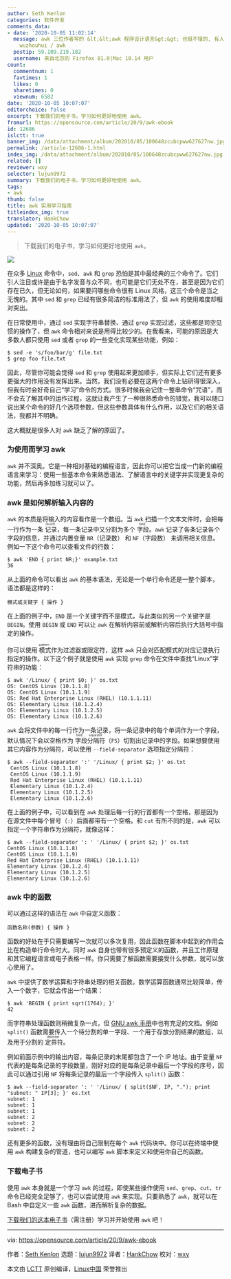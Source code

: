 ```yaml
---
author: Seth Kenlon
categories: 软件开发
comments_data:
- date: '2020-10-05 11:02:14'
  message: awk 三位作者写的 &lt;&lt;awk 程序设计语言&gt;&gt; 也挺不错的, 有人还把它翻译成了中文, github.com /
    wuzhouhui / awk
  postip: 59.109.219.182
  username: 来自北京的 Firefox 81.0|Mac 10.14 用户
count:
  commentnum: 1
  favtimes: 1
  likes: 0
  sharetimes: 0
  viewnum: 6582
date: '2020-10-05 10:07:07'
editorchoice: false
excerpt: 下载我们的电子书，学习如何更好地使用 awk。
fromurl: https://opensource.com/article/20/9/awk-ebook
id: 12686
islctt: true
banner_img: /data/attachment/album/202010/05/100648zcubcpww627627nw.jpg
permalink: /article-12686-1.html
index_img: /data/attachment/album/202010/05/100648zcubcpww627627nw.jpg.thumb.jpg
related: []
reviewer: wxy
selector: lujun9972
summary: 下载我们的电子书，学习如何更好地使用 awk。
tags:
- awk
thumb: false
title: awk 实用学习指南
titleindex_img: true
translator: HankChow
updated: '2020-10-05 10:07:07'
---
```



> 
> 下载我们的电子书，学习如何更好地使用 `awk`。
> 
> 
> 


![](/data/attachment/album/202010/05/100648zcubcpww627627nw.jpg)


在众多 [Linux](https://opensource.com/resources/linux) 命令中，`sed`、`awk` 和 `grep` 恐怕是其中最经典的三个命令了。它们引人注目或许是由于名字发音与众不同，也可能是它们无处不在，甚至是因为它们存在已久，但无论如何，如果要问哪些命令很有 Linux 风格，这三个命令是当之无愧的。其中 `sed` 和 `grep` 已经有很多简洁的标准用法了，但 `awk` 的使用难度却相对突出。


在日常使用中，通过 `sed` 实现字符串替换、通过 `grep` 实现过滤，这些都是司空见惯的操作了，但 `awk` 命令相对来说是用得比较少的。在我看来，可能的原因是大多数人都只使用 `sed` 或者 `grep` 的一些变化实现某些功能，例如：



```
$ sed -e 's/foo/bar/g' file.txt
$ grep foo file.txt

```

因此，尽管你可能会觉得 `sed` 和 `grep` 使用起来更加顺手，但实际上它们还有更多更强大的作用没有发挥出来。当然，我们没有必要在这两个命令上钻研得很深入，但我有时会好奇自己“学习”命令的方式。很多时候我会记住一整串命令“咒语”，而不会去了解其中的运作过程，这就让我产生了一种很熟悉命令的错觉，我可以随口说出某个命令的好几个选项参数，但这些参数具体有什么作用，以及它们的相关语法，我都并不明确。


这大概就是很多人对 `awk` 缺乏了解的原因了。


### 为使用而学习 awk


`awk` 并不深奥。它是一种相对基础的编程语言，因此你可以把它当成一门新的编程语言来学习：使用一些基本命令来熟悉语法、了解语言中的关键字并实现更复杂的功能，然后再多加练习就可以了。


### awk 是如何解析输入内容的


`awk` 的本质是将输入的内容看作是一个数组。当 `awk` 扫描一个文本文件时，会把每一行作为一条<ruby> 记录 <rt>  record </rt></ruby>，每一条记录中又分割为多个<ruby> 字段 <rt>  field </rt></ruby>。`awk` 记录了各条记录各个字段的信息，并通过内置变量 `NR`（记录数） 和 `NF`（字段数） 来调用相关信息。例如一下这个命令可以查看文件的行数：



```
$ awk 'END { print NR;}' example.txt
36

```

从上面的命令可以看出 `awk` 的基本语法，无论是一个单行命令还是一整个脚本，语法都是这样的：



```
模式或关键字 { 操作 }

```

在上面的例子中，`END` 是一个关键字而不是模式，与此类似的另一个关键字是 `BEGIN`。使用 `BEGIN` 或 `END` 可以让 `awk` 在解析内容前或解析内容后执行大括号中指定的操作。


你可以使用<ruby> 模式 <rt>  pattern </rt></ruby>作为过滤器或限定符，这样 `awk` 只会对匹配模式的对应记录执行指定的操作。以下这个例子就是使用 `awk` 实现 `grep` 命令在文件中查找“Linux”字符串的功能：



```
$ awk '/Linux/ { print $0; }' os.txt
OS: CentOS Linux (10.1.1.8)
OS: CentOS Linux (10.1.1.9)
OS: Red Hat Enterprise Linux (RHEL) (10.1.1.11)
OS: Elementary Linux (10.1.2.4)
OS: Elementary Linux (10.1.2.5)
OS: Elementary Linux (10.1.2.6)

```

`awk` 会将文件中的每一行作为一条记录，将一条记录中的每个单词作为一个字段，默认情况下会以空格作为<ruby> 字段分隔符 <rt>  field separator </rt></ruby>（`FS`）切割出记录中的字段。如果想要使用其它内容作为分隔符，可以使用 `--field-separator` 选项指定分隔符：



```
$ awk --field-separator ':' '/Linux/ { print $2; }' os.txt
 CentOS Linux (10.1.1.8)
 CentOS Linux (10.1.1.9)
 Red Hat Enterprise Linux (RHEL) (10.1.1.11)
 Elementary Linux (10.1.2.4)
 Elementary Linux (10.1.2.5)
 Elementary Linux (10.1.2.6)

```

在上面的例子中，可以看到在 `awk` 处理后每一行的行首都有一个空格，那是因为在源文件中每个冒号（`:`）后面都带有一个空格。和 `cut` 有所不同的是，`awk` 可以指定一个字符串作为分隔符，就像这样：



```
$ awk --field-separator ': ' '/Linux/ { print $2; }' os.txt
CentOS Linux (10.1.1.8)
CentOS Linux (10.1.1.9)
Red Hat Enterprise Linux (RHEL) (10.1.1.11)
Elementary Linux (10.1.2.4)
Elementary Linux (10.1.2.5)
Elementary Linux (10.1.2.6)

```

### awk 中的函数


可以通过这样的语法在 `awk` 中自定义函数：



```
函数名称(参数) { 操作 }

```

函数的好处在于只需要编写一次就可以多次复用，因此函数在脚本中起到的作用会比在构造单行命令时大。同时 `awk` 自身也带有很多预定义的函数，并且工作原理和其它编程语言或电子表格一样。你只需要了解函数需要接受什么参数，就可以放心使用了。


`awk` 中提供了数学运算和字符串处理的相关函数。数学运算函数通常比较简单，传入一个数字，它就会传出一个结果：



```
$ awk 'BEGIN { print sqrt(1764); }'
42

```

而字符串处理函数则稍微复杂一点，但 [GNU awk 手册](https://www.gnu.org/software/gawk/manual/gawk.html)中也有充足的文档。例如 `split()` 函数需要传入一个待分割的单一字段、一个用于存放分割结果的数组，以及用于分割的<ruby> 定界符 <rt>  delimiter </rt></ruby>。


例如前面示例中的输出内容，每条记录的末尾都包含了一个 IP 地址。由于变量 `NF` 代表的是每条记录的字段数量，刚好对应的是每条记录中最后一个字段的序号，因此可以通过引用 `NF` 将每条记录的最后一个字段传入 `split()` 函数：



```
$ awk --field-separator ': ' '/Linux/ { split($NF, IP, "."); print "subnet: " IP[3]; }' os.txt
subnet: 1
subnet: 1
subnet: 1
subnet: 2
subnet: 2
subnet: 2

```

还有更多的函数，没有理由将自己限制在每个 `awk` 代码块中。你可以在终端中使用 `awk` 构建复杂的管道，也可以编写 `awk` 脚本来定义和使用你自己的函数。


### 下载电子书


使用 `awk` 本身就是一个学习 `awk` 的过程，即使某些操作使用 `sed`、`grep`、`cut`、`tr` 命令已经完全足够了，也可以尝试使用 `awk` 来实现。只要熟悉了 `awk`，就可以在 Bash 中自定义一些 `awk` 函数，进而解析复杂的数据。


[下载我们的这本电子书](https://opensource.com/downloads/awk-ebook)（需注册）学习并开始使用 `awk` 吧！




---


via: <https://opensource.com/article/20/9/awk-ebook>


作者：[Seth Kenlon](https://opensource.com/users/seth) 选题：[lujun9972](https://github.com/lujun9972) 译者：[HankChow](https://github.com/hankchow) 校对：[wxy](https://github.com/wxy)


本文由 [LCTT](https://github.com/LCTT/TranslateProject) 原创编译，[Linux中国](https://linux.cn/) 荣誉推出